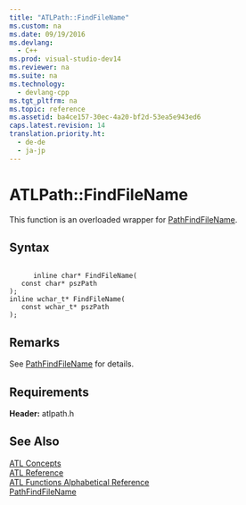 ```yaml
---
title: "ATLPath::FindFileName"
ms.custom: na
ms.date: 09/19/2016
ms.devlang: 
  - C++
ms.prod: visual-studio-dev14
ms.reviewer: na
ms.suite: na
ms.technology: 
  - devlang-cpp
ms.tgt_pltfrm: na
ms.topic: reference
ms.assetid: ba4ce157-30ec-4a20-bf2d-53ea5e943ed6
caps.latest.revision: 14
translation.priority.ht: 
  - de-de
  - ja-jp
---
```

# ATLPath::FindFileName
This function is an overloaded wrapper for [PathFindFileName](http://msdn.microsoft.com/library/windows/desktop/bb773589).  
  
## Syntax  
  
```  
  
      inline char* FindFileName(  
   const char* pszPath   
);  
inline wchar_t* FindFileName(  
   const wchar_t* pszPath   
);  
```  
  
## Remarks  
 See [PathFindFileName](http://msdn.microsoft.com/library/windows/desktop/bb773589) for details.  
  
## Requirements  
 **Header:** atlpath.h  
  
## See Also  
 [ATL Concepts](../vs140/Active-Template-Library--ATL--Concepts.md)   
 [ATL Reference](../vs140/ATL-COM-Desktop-Components.md)   
 [ATL Functions Alphabetical Reference](../vs140/ATL-Functions-Alphabetical-Reference.md)   
 [PathFindFileName](http://msdn.microsoft.com/library/windows/desktop/bb773589)